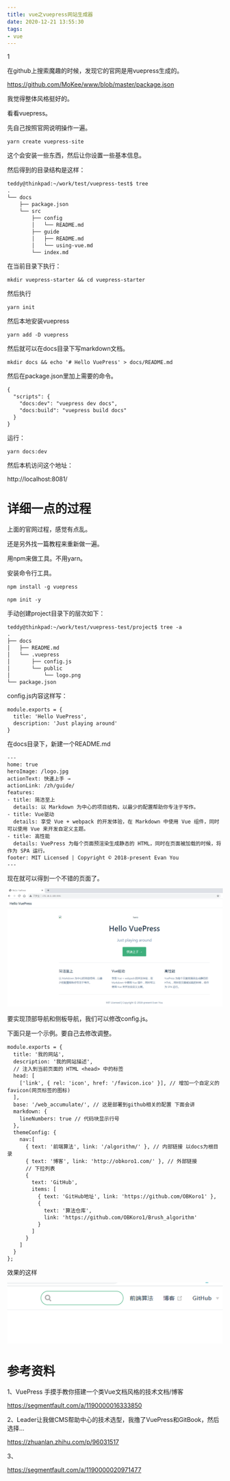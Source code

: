 ```yaml
---
title: vue之vuepress网站生成器
date: 2020-12-21 13:55:30
tags:
- vue
---
```


1

在github上搜索魔趣的时候，发现它的官网是用vuepress生成的。

https://github.com/MoKee/www/blob/master/package.json

我觉得整体风格挺好的。

看看vuepress。

先自己按照官网说明操作一遍。

```
yarn create vuepress-site
```

这个会安装一些东西，然后让你设置一些基本信息。

然后得到的目录结构是这样：

```
teddy@thinkpad:~/work/test/vuepress-test$ tree
.
└── docs
    ├── package.json
    └── src
        ├── config
        │   └── README.md
        ├── guide
        │   ├── README.md
        │   └── using-vue.md
        └── index.md
```

在当前目录下执行：

```
mkdir vuepress-starter && cd vuepress-starter
```

然后执行

```
yarn init
```

然后本地安装vuepress

```
yarn add -D vuepress
```

然后就可以在docs目录下写markdown文档。

```
mkdir docs && echo '# Hello VuePress' > docs/README.md
```

然后在package.json里加上需要的命令。

```
{
  "scripts": {
    "docs:dev": "vuepress dev docs",
    "docs:build": "vuepress build docs"
  }
}
```

运行：

```
yarn docs:dev
```

然后本机访问这个地址：

http://localhost:8081/



# 详细一点的过程

上面的官网过程，感觉有点乱。

还是另外找一篇教程来重新做一遍。

用npm来做工具。不用yarn。

安装命令行工具。

```
npm install -g vuepress
```

```
npm init -y
```



手动创建project目录下的层次如下：

```
teddy@thinkpad:~/work/test/vuepress-test/project$ tree -a
.
├── docs
│   ├── README.md
│   └── .vuepress
│       ├── config.js
│       └── public
│           └── logo.png
└── package.json
```



config.js内容这样写：

```
module.exports = {
  title: 'Hello VuePress',
  description: 'Just playing around'
}
```

在docs目录下，新建一个README.md

```
---
home: true
heroImage: /logo.jpg
actionText: 快速上手 →
actionLink: /zh/guide/
features:
- title: 简洁至上
  details: 以 Markdown 为中心的项目结构，以最少的配置帮助你专注于写作。
- title: Vue驱动
  details: 享受 Vue + webpack 的开发体验，在 Markdown 中使用 Vue 组件，同时可以使用 Vue 来开发自定义主题。
- title: 高性能
  details: VuePress 为每个页面预渲染生成静态的 HTML，同时在页面被加载的时候，将作为 SPA 运行。
footer: MIT Licensed | Copyright © 2018-present Evan You
---
```

现在就可以得到一个不错的页面了。

![image-20201221143555332](../images/playopenwrt_pic/image-20201221143555332.png)

要实现顶部导航和侧板导航，我们可以修改config.js。

下面只是一个示例。要自己去修改调整。

```
module.exports = {
  title: '我的网站',
  description: '我的网站描述',
  // 注入到当前页面的 HTML <head> 中的标签
  head: [
    ['link', { rel: 'icon', href: '/favicon.ico' }], // 增加一个自定义的 favicon(网页标签的图标)
  ],
  base: '/web_accumulate/', // 这是部署到github相关的配置 下面会讲
  markdown: {
    lineNumbers: true // 代码块显示行号
  },
  themeConfig: {
    nav:[
      { text: '前端算法', link: '/algorithm/' }, // 内部链接 以docs为根目录
      { text: '博客', link: 'http://obkoro1.com/' }, // 外部链接
      // 下拉列表
      {
        text: 'GitHub',
        items: [
          { text: 'GitHub地址', link: 'https://github.com/OBKoro1' },
          {
            text: '算法仓库',
            link: 'https://github.com/OBKoro1/Brush_algorithm'
          }
        ]
      }        
    ]
  }
};
```

效果的这样

![image-20201221144113633](../images/playopenwrt_pic/image-20201221144113633.png)



# 参考资料

1、VuePress 手摸手教你搭建一个类Vue文档风格的技术文档/博客

https://segmentfault.com/a/1190000016333850

2、Leader让我做CMS帮助中心的技术选型，我撸了VuePress和GitBook，然后选择...

https://zhuanlan.zhihu.com/p/96031517

3、

https://segmentfault.com/a/1190000020971477